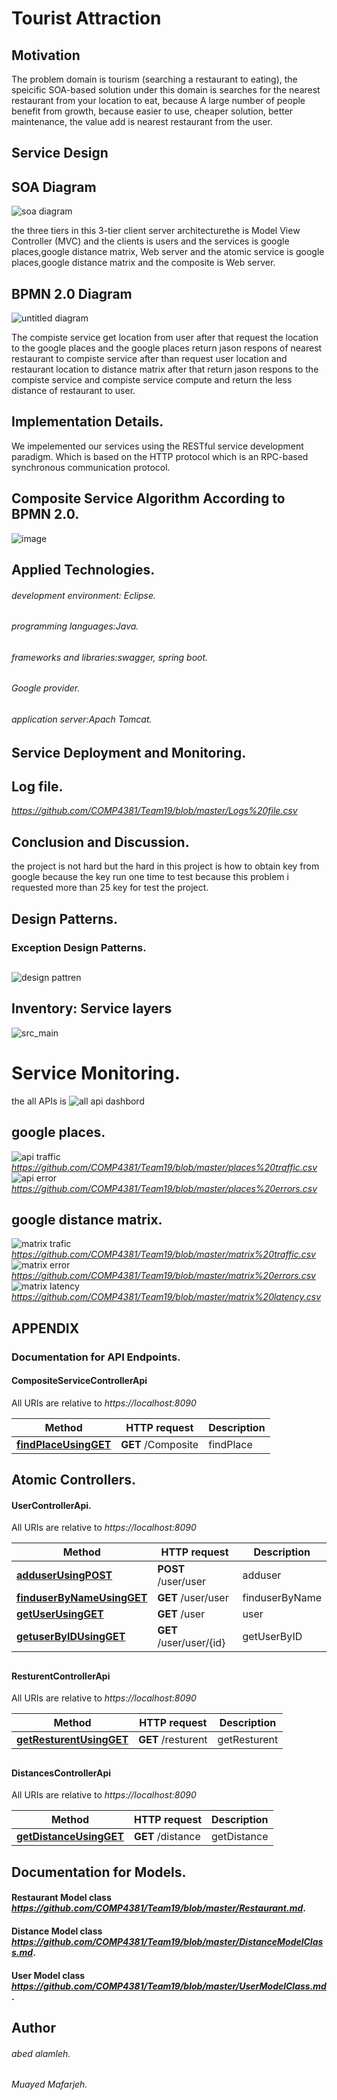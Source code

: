 # Tourist Attraction

## Motivation
The problem domain is tourism (searching a restaurant to eating), the speicific SOA-based solution under this domain is searches for the nearest restaurant from your location to eat, because A large number of people benefit from growth, because easier to use, cheaper solution, better maintenance, the value add is nearest restaurant from the user.
## Service Design
## SOA Diagram
![soa diagram](https://user-images.githubusercontent.com/44411022/49698719-4233af00-fb7c-11e8-95a7-235132dfa9e7.png)

the three tiers in this 3-tier client server architecturethe is Model View Controller (MVC) and the clients is users and the services is google places,google distance matrix, Web server and the atomic service is google places,google distance matrix and the composite is Web server.


## BPMN 2.0 Diagram 
![untitled diagram](https://user-images.githubusercontent.com/44411022/49698740-ace4ea80-fb7c-11e8-9825-6561692f7431.png)

The compiste service get location from user after that request the location to the google places and the google places return jason respons of nearest restaurant to compiste service after than request user location and restaurant location to distance matrix after
that return jason respons to the compiste service and compiste service compute and return  the less distance of restaurant to user.

## Implementation Details.
We impelemented our services using the RESTful service development paradigm. Which is based on the HTTP protocol which is an RPC-based synchronous communication protocol.
## Composite Service Algorithm According to BPMN 2.0.
![image](https://user-images.githubusercontent.com/34231700/50542680-edf47b80-0bcb-11e9-8d1e-8ac16427a94f.png)
## Applied Technologies.
 ###### development environment: Eclipse. 
 ###### programming languages:Java.
 ###### frameworks and libraries:swagger, spring boot.
 ###### Google provider.
 ###### application server:Apach Tomcat.
 ## Service Deployment and Monitoring.
 ## Log file.
 *https://github.com/COMP4381/Team19/blob/master/Logs%20file.csv*
## Conclusion and Discussion.
the project is not hard but the hard in this project is how to obtain key from google because the key run one time to test because this problem i requested more than 25 key for test the project.
 ## Design Patterns.
 ### Exception Design Patterns.
 ##
 ![design pattren](https://user-images.githubusercontent.com/44411022/50542821-1c963600-0b7b-11e9-91f8-f307b9eee570.png)
 
 ## Inventory: Service layers
 ![src_main](https://user-images.githubusercontent.com/44411022/50542850-6a5f6e00-0b7c-11e9-9bb7-168ca784eecc.png)
 # Service Monitoring.
 the all APIs is 
 ![all api dashbord](https://user-images.githubusercontent.com/34231700/50551352-d4b10500-0c87-11e9-9bd9-d476c8309a59.PNG)
 ## google places.
 ![api traffic](https://user-images.githubusercontent.com/34231700/50550742-6b78c400-0c7e-11e9-8880-b3795cd3214d.PNG)
*https://github.com/COMP4381/Team19/blob/master/places%20traffic.csv*
![api error](https://user-images.githubusercontent.com/34231700/50550758-aaa71500-0c7e-11e9-87a7-d22cdf8b7772.PNG)
*https://github.com/COMP4381/Team19/blob/master/places%20errors.csv*
 ## google distance matrix.
 ![matrix trafic](https://user-images.githubusercontent.com/34231700/50550820-8bf54e00-0c7f-11e9-8342-79f1b25d7833.PNG)
*https://github.com/COMP4381/Team19/blob/master/matrix%20traffic.csv*
![matrix error](https://user-images.githubusercontent.com/34231700/50550852-fdcd9780-0c7f-11e9-8997-1c5d9bbb862f.PNG)
*https://github.com/COMP4381/Team19/blob/master/matrix%20errors.csv*
![matrix latency](https://user-images.githubusercontent.com/34231700/50550856-0a51f000-0c80-11e9-813e-527b20f64453.PNG)
*https://github.com/COMP4381/Team19/blob/master/matrix%20latency.csv*
 ## APPENDIX
 ### Documentation for API Endpoints.
 #### CompositeServiceControllerApi
All URIs are relative to *https://localhost:8090*

Method | HTTP request | Description
------------- | ------------- | -------------
[**findPlaceUsingGET**](CompositeControllerApi.md#findPlaceUsingGET) | **GET** /Composite | findPlace
##
## Atomic Controllers.
#### UserControllerApi.

All URIs are relative to *https://localhost:8090*

Method | HTTP request | Description
------------- | ------------- | -------------
[**adduserUsingPOST**](UserControllerApi.md#adduserUsingPOST) | **POST** /user/user | adduser
[**finduserByNameUsingGET**](UserControllerApi.md#finduserByNameUsingGET) | **GET** /user/user | finduserByName
[**getUserUsingGET**](UserControllerApi.md#getUserUsingGET) | **GET** /user | user
[**getuserByIDUsingGET**](UserControllerApi.md#getuserByIDUsingGET) | **GET** /user/user/{id} | getUserByID

##
#### ResturentControllerApi

All URIs are relative to *https://localhost:8090*

Method | HTTP request | Description
------------- | ------------- | -------------
[**getResturentUsingGET**](ResturentControllerApi.md#getResturentUsingGET) | **GET** /resturent | getResturent

##
#### DistancesControllerApi

All URIs are relative to *https://localhost:8090*

Method | HTTP request | Description
------------- | ------------- | -------------
[**getDistanceUsingGET**](DistancesControllerApi.md#getDistanceUsingGET) | **GET** /distance | getDistance
## Documentation for Models.
#### Restaurant Model class *https://github.com/COMP4381/Team19/blob/master/Restaurant.md*.
#### Distance Model class *https://github.com/COMP4381/Team19/blob/master/DistanceModelClass.md*.
#### User Model class *https://github.com/COMP4381/Team19/blob/master/UserModelClass.md*.
## Author
###### abed alamleh.
###### Muayed Mafarjeh.

